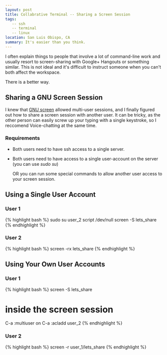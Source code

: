 ```yaml
---
layout: post
title: Collabrative Terminal -- Sharing a Screen Session
tags:
   -- ssh
   -- terminal
   -- linux
location: San Luis Obispo, CA
summary: It's easier than you think.
---
```


I often explain things to people that involve a lot of command-line work and
usually resort to screen-sharing with Google+ Hangouts or something similar.
This is not ideal and it's difficult to instruct someone when you can't both
affect the workspace.

There is a better way.

## Sharing a GNU Screen Session ##
I knew that [GNU screen](http://www.gnu.org/software/screen/manual/screen.html)
allowed multi-user sessions, and I finally figured out how to share a screen
session with another user.  It can be tricky, as the other person can easily
screw up your typing with a single keystroke, so I reccomend Voice-chatting at
the same time.

### Requirements ###
* Both users need to have ssh access to a single server.
* Both users need to have access to a single user-account on the server (you
  can use *sudo su*)

  OR you can run some special commands to allow another user access to your
  screen session.

## Using a Single User Account ##
### User 1 ###
{% highlight bash %}
sudo su user_2
script /dev/null
screen -S lets_share
{% endhighlight %}
### User 2 ###
{% highlight bash %}
screen -rx lets_share
{% endhighlight %}

## Using Your Own User Accounts ##
### User 1 ###
{% highlight bash %}
screen -S lets_share
# inside the screen session
C-a :multiuser on
C-a :acladd user_2
{% endhighlight %}
### User 2 ###
{% highlight bash %}
screen -r user_1/lets_share
{% endhighlight %}
